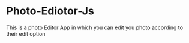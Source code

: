 # Photo-Ediotor-Js
This is a photo Editor App in which you can edit you photo according to their edit option
